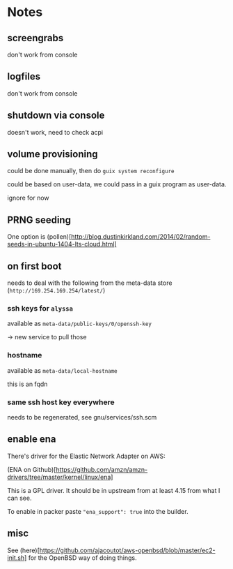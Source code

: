 # Notes

## screengrabs

don't work from console

## logfiles

don't work from console

## shutdown via console

doesn't work, need to check acpi

## volume provisioning

could be done manually, then do `guix system reconfigure`

could be based on user-data, we could pass in a guix program as
user-data.

ignore for now

## PRNG seeding

One option is
(pollen)[http://blog.dustinkirkland.com/2014/02/random-seeds-in-ubuntu-1404-lts-cloud.html]

## on first boot

needs to deal with the following from the meta-data store
(`http://169.254.169.254/latest/`)

### ssh keys for `alyssa`

available as `meta-data/public-keys/0/openssh-key`

-> new service to pull those

### hostname

available as `meta-data/local-hostname`

this is an fqdn

### same ssh host key everywhere

needs to be regenerated, see gnu/services/ssh.scm

## enable ena

There's driver for the Elastic Network Adapter on AWS:

(ENA on Github)[https://github.com/amzn/amzn-drivers/tree/master/kernel/linux/ena]

This is a GPL driver. It should be in upstream from at least 4.15 from
what I can see.

To enable in packer paste `"ena_support": true` into the builder.

## misc

See
(here)[https://github.com/ajacoutot/aws-openbsd/blob/master/ec2-init.sh]
for the OpenBSD way of doing things.
